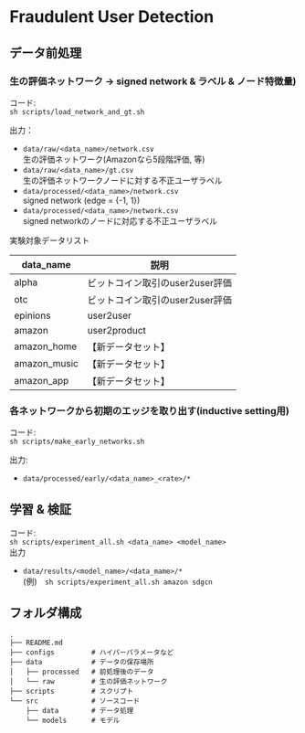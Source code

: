# Fraudulent User Detection

## データ前処理
### 生の評価ネットワーク -> signed network & ラベル & ノード特徴量)
コード:  
``` sh scripts/load_network_and_gt.sh ```

出力：  
- `data/raw/<data_name>/network.csv`  
    生の評価ネットワーク(Amazonなら5段階評価, 等)  
- `data/raw/<data_name>/gt.csv`  
    生の評価ネットワークノードに対する不正ユーザラベル
- `data/processed/<data_name>/network.csv`  
    signed network (edge = {-1, 1})
- `data/processed/<data_name>/network.csv`  
    signed networkのノードに対応する不正ユーザラベル

実験対象データリスト

|data_name| 説明 |  
| --- | --- |
|alpha|ビットコイン取引のuser2user評価|
|otc|ビットコイン取引のuser2user評価|
|epinions|user2user|
|amazon|user2product|
|amazon_home|【新データセット】|
|amazon_music|【新データセット】|
|amazon_app|【新データセット】|




### 各ネットワークから初期のエッジを取り出す(inductive setting用)
コード:  
``` sh scripts/make_early_networks.sh ```  

出力:  
- `data/processed/early/<data_name>_<rate>/*`

## 学習 & 検証

コード:  
``` sh scripts/experiment_all.sh <data_name> <model_name> ```  
出力
- `data/results/<model_name>/<data_mame>/*`  
(例)　`sh scripts/experiment_all.sh amazon sdgcn`
## フォルダ構成
```
.
├── README.md
├── configs         # ハイパーパラメータなど
├── data            # データの保存場所
│   ├── processed   # 前処理後のデータ
│   └── raw         # 生の評価ネットワーク
├── scripts         # スクリプト
└── src             # ソースコード
    ├── data        # データ処理
    └── models      # モデル
```
